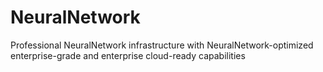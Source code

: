 # NeuralNetwork
Professional NeuralNetwork infrastructure with NeuralNetwork-optimized enterprise-grade and enterprise cloud-ready capabilities
